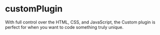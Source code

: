 
# customPlugin 

With full control over the HTML, CSS, and JavaScript, the Custom plugin is perfect for when you want to code something truly unique.
